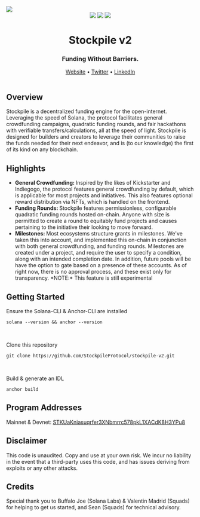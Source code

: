 <img src="https://i.imgur.com/hA5WEnT.jpg">
<div align="center">
  <img src="https://badgen.net/badge/version/2.0/blue">
  <img src="https://badgen.net/badge/docs/2.0/blue">
  <img src="https://badgen.net/badge/contributions/open/blue">
</div>
<h1 align="center">Stockpile v2</h1>
<div align="center">
  <h3>Funding Without Barriers.</h3>
  <div align="center">
    <a href="https://stockpile.pro">Website</a>
    •
    <a href="https://twitter.com/GoStockpile">Twitter</a>
    •
    <a href="https://twitter.com/GoStockpile">LinkedIn</a>
  </div>
</div>
<br>
<h2>Overview</h2>
<p>
  Stockpile is a decentralized funding engine for the open-internet. Leveraging the speed of Solana, the protocol facilitates 
  general crowdfunding campaigns, quadratic funding rounds, and fair hackathons with verifiable transfers/calculations, all at
  the speed of light. Stockpile is designed for builders and creators to leverage their communities to raise the funds needed
  for their next endeavor, and is (to our knowledge) the first of its kind on any blockchain.
</p>
<h2>Highlights</h2>
<ul>
  <li>
    <b>
      General Crowdfunding:
    </b>
    Inspired by the likes of Kickstarter and Indiegogo, the protocol features general crowdfunding by default, which is applicable
    for most projects and initiatives. This also features optional reward distribution via NFTs, which is handled on the frontend.
  </li>
  <li>
    <b>
      Funding Rounds:
    </b>
    Stockpile features permissionless, configurable quadratic funding rounds hosted on-chain. Anyone with size is permitted to create
    a round to equitably fund projects and causes pertaining to the initiative their looking to move forward.
  </li>
  <li>
    <b>
      Milestones:
    </b>
    Most ecosystems structure grants in milestones. We've taken this into account, and implemented this on-chain in conjunction with both
    general crowdfunding, and funding rounds. Milestones are created under a project, and require the user to specify a condition, along
    with an intended completion date. In addition, future pools will be have the option to gate based on a presence of these accounts.
    As of right now, there is no approval process, and these exist only for transparency.
    *NOTE:* This feature is still experimental
  </li>
</ul>
<h2>Getting Started</h2>
<p>Ensure the Solana-CLI & Anchor-CLI are installed</p>

```
solana --version && anchor --version
```
<br>
<p>Clone this repository</p>
    
```
git clone https://github.com/StockpileProtocol/stockpile-v2.git
```
<br>
<p>Build & generate an IDL</p>
    
```
anchor build
```
<h2>Program Addresses</h2>
<p>
  Mainnet & Devnet: <a href="https://solana.fm/address/STKUaKniasuqrfer3XNbmrrc578pkL1XACdK8H3YPu8?cluster=mainnet-alpha">STKUaKniasuqrfer3XNbmrrc578pkL1XACdK8H3YPu8</a>
</p>
<h2>Disclaimer</h2>
<p>
  This code is unaudited. Copy and use at your own risk. We incur no liability in the event that a third-party uses this code, and has
  issues deriving from exploits or any other attacks.
</p>
<h2>Credits</h2>
<p>
  Special thank you to Buffalo Joe (Solana Labs) & Valentin Madrid (Squads) for helping to get us started, and Sean (Squads) for technical advisory. 
</p>

